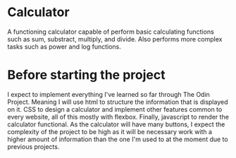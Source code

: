 # Calculator
A functioning calculator capable of perform basic calculating functions such as sum, substract, multiply, and divide. Also performs more complex tasks such as power and log functions.

<h1>Before starting the project</h1>
I expect to implement everything I've learned so far through The Odin Project. Meaning I will use html to structure the information that is displayed on it. CSS to design a calculator and implement other features common to every website, all of this mostly with flexbox. Finally, javascript to render the calculator functional. As the calculator will have many buttons, I expect the complexity of the project to be high as it will be necessary work with a higher amount of information than the one I'm used to at the moment due to previous projects.